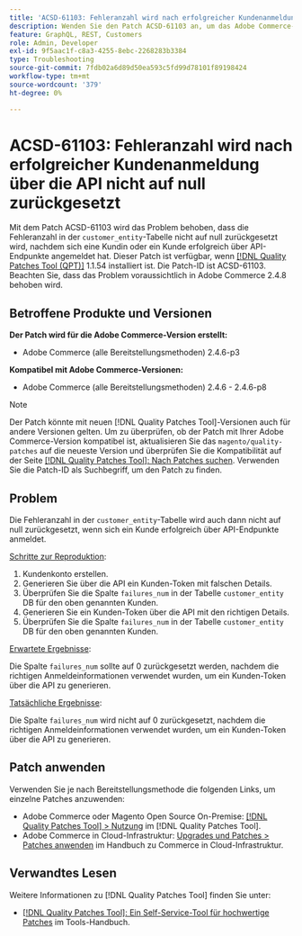 ```yaml
---
title: 'ACSD-61103: Fehleranzahl wird nach erfolgreicher Kundenanmeldung über die API nicht auf null zurückgesetzt'
description: Wenden Sie den Patch ACSD-61103 an, um das Adobe Commerce-Problem zu beheben, bei dem die Fehleranzahl in der Tabelle „customer_entity“ nicht auf null zurückgesetzt wird, nachdem sich ein Kunde erfolgreich über API-Endpunkte angemeldet hat.
feature: GraphQL, REST, Customers
role: Admin, Developer
exl-id: 9f5aac1f-c8a3-4255-8ebc-2268283b3384
type: Troubleshooting
source-git-commit: 7fdb02a6d89d50ea593c5fd99d78101f89198424
workflow-type: tm+mt
source-wordcount: '379'
ht-degree: 0%

---
```


# ACSD-61103: Fehleranzahl wird nach erfolgreicher Kundenanmeldung über die API nicht auf null zurückgesetzt

Mit dem Patch ACSD-61103 wird das Problem behoben, dass die Fehleranzahl in der `customer_entity`-Tabelle nicht auf null zurückgesetzt wird, nachdem sich eine Kundin oder ein Kunde erfolgreich über API-Endpunkte angemeldet hat. Dieser Patch ist verfügbar, wenn [[!DNL Quality Patches Tool (QPT)]](/help/tools/quality-patches-tool/quality-patches-tool-to-self-serve-quality-patches.md) 1.1.54 installiert ist. Die Patch-ID ist ACSD-61103. Beachten Sie, dass das Problem voraussichtlich in Adobe Commerce 2.4.8 behoben wird.

## Betroffene Produkte und Versionen

**Der Patch wird für die Adobe Commerce-Version erstellt:**

* Adobe Commerce (alle Bereitstellungsmethoden) 2.4.6-p3

**Kompatibel mit Adobe Commerce-Versionen:**

* Adobe Commerce (alle Bereitstellungsmethoden) 2.4.6 - 2.4.6-p8

>[!NOTE]
>
>Der Patch könnte mit neuen [!DNL Quality Patches Tool]-Versionen auch für andere Versionen gelten. Um zu überprüfen, ob der Patch mit Ihrer Adobe Commerce-Version kompatibel ist, aktualisieren Sie das `magento/quality-patches` auf die neueste Version und überprüfen Sie die Kompatibilität auf der Seite [[!DNL Quality Patches Tool]: Nach Patches suchen](https://experienceleague.adobe.com/tools/commerce-quality-patches/index.html). Verwenden Sie die Patch-ID als Suchbegriff, um den Patch zu finden.

## Problem

Die Fehleranzahl in der `customer_entity`-Tabelle wird auch dann nicht auf null zurückgesetzt, wenn sich ein Kunde erfolgreich über API-Endpunkte anmeldet.

<u>Schritte zur Reproduktion</u>:

1. Kundenkonto erstellen.
1. Generieren Sie über die API ein Kunden-Token mit falschen Details.
1. Überprüfen Sie die Spalte `failures_num` in der Tabelle `customer_entity` DB für den oben genannten Kunden.
1. Generieren Sie ein Kunden-Token über die API mit den richtigen Details.
1. Überprüfen Sie die Spalte `failures_num` in der Tabelle `customer_entity` DB für den oben genannten Kunden.

<u>Erwartete Ergebnisse</u>:

Die Spalte `failures_num` sollte auf 0 zurückgesetzt werden, nachdem die richtigen Anmeldeinformationen verwendet wurden, um ein Kunden-Token über die API zu generieren.

<u>Tatsächliche Ergebnisse</u>:

Die Spalte `failures_num` wird nicht auf 0 zurückgesetzt, nachdem die richtigen Anmeldeinformationen verwendet wurden, um ein Kunden-Token über die API zu generieren.

## Patch anwenden

Verwenden Sie je nach Bereitstellungsmethode die folgenden Links, um einzelne Patches anzuwenden:

* Adobe Commerce oder Magento Open Source On-Premise: [[!DNL Quality Patches Tool] > Nutzung](/help/tools/quality-patches-tool/usage.md) im [!DNL Quality Patches Tool].
* Adobe Commerce in Cloud-Infrastruktur: [Upgrades und Patches > Patches anwenden](https://experienceleague.adobe.com/docs/commerce-cloud-service/user-guide/develop/upgrade/apply-patches.html) im Handbuch zu Commerce in Cloud-Infrastruktur.

## Verwandtes Lesen

Weitere Informationen zu [!DNL Quality Patches Tool] finden Sie unter:

* [[!DNL Quality Patches Tool]: Ein Self-Service-Tool für hochwertige Patches](/help/tools/quality-patches-tool/quality-patches-tool-to-self-serve-quality-patches.md) im Tools-Handbuch.
